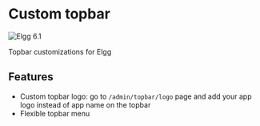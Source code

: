 Custom topbar
==============
![Elgg 6.1](https://img.shields.io/badge/Elgg-6.1-purple.svg?style=flat-square)

Topbar customizations for Elgg

## Features

* Custom topbar logo: go to `/admin/topbar/logo` page and add your app logo instead of app name on the topbar
* Flexible topbar menu
